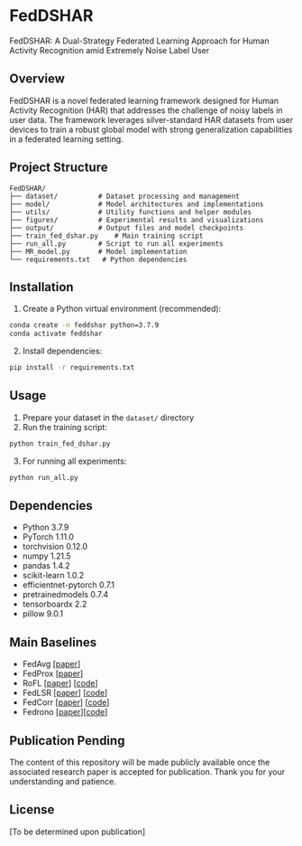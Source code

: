 # FedDSHAR
FedDSHAR: A Dual-Strategy Federated Learning Approach for Human Activity Recognition amid Extremely Noise Label User

## Overview
FedDSHAR is a novel federated learning framework designed for Human Activity Recognition (HAR) that addresses the challenge of noisy labels in user data. The framework leverages silver-standard HAR datasets from user devices to train a robust global model with strong generalization capabilities in a federated learning setting.

## Project Structure
```
FedDSHAR/
├── dataset/          # Dataset processing and management
├── model/            # Model architectures and implementations
├── utils/            # Utility functions and helper modules
├── figures/          # Experimental results and visualizations
├── output/           # Output files and model checkpoints
├── train_fed_dshar.py    # Main training script
├── run_all.py        # Script to run all experiments
├── MR_model.py       # Model implementation
└── requirements.txt   # Python dependencies
```

## Installation
1. Create a Python virtual environment (recommended):
```bash
conda create -n feddshar python=3.7.9
conda activate feddshar
```

2. Install dependencies:
```bash
pip install -r requirements.txt
```

## Usage
1. Prepare your dataset in the `dataset/` directory
2. Run the training script:
```bash
python train_fed_dshar.py
```

3. For running all experiments:
```bash
python run_all.py
```

## Dependencies
- Python 3.7.9
- PyTorch 1.11.0
- torchvision 0.12.0
- numpy 1.21.5
- pandas 1.4.2
- scikit-learn 1.0.2
- efficientnet-pytorch 0.7.1
- pretrainedmodels 0.7.4
- tensorboardx 2.2
- pillow 9.0.1

## Main Baselines
- FedAvg [[paper](http://proceedings.mlr.press/v54/mcmahan17a?ref=https://githubhelp.com)]
- FedProx [[paper](https://proceedings.mlsys.org/paper_files/paper/2020/hash/1f5fe83998a09396ebe6477d9475ba0c-Abstract.html)]
- RoFL [[paper](https://ieeexplore.ieee.org/abstract/document/9713942)] [[code](https://github.com/jangsoohyuk/Robust-Federated-Learning-with-Noisy-Labels)]
- FedLSR [[paper](https://dl.acm.org/doi/abs/10.1145/3511808.3557475)] [[code](https://github.com/Sprinter1999/FedLSR)]
- FedCorr [[paper](https://openaccess.thecvf.com/content/CVPR2022/html/Xu_FedCorr_Multi-Stage_Federated_Learning_for_Label_Noise_Correction_CVPR_2022_paper.html)] [[code](https://github.com/Xu-Jingyi/FedCorr)]
- Fedrono [[paper](https://arxiv.org/abs/2305.05230)][[code](https://github.com/wnn2000/FedNoRo/stargazers)]

## Publication Pending
The content of this repository will be made publicly available once the associated research paper is accepted for publication. Thank you for your understanding and patience.

## License
[To be determined upon publication]

